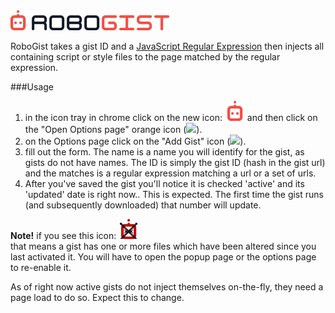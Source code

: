 <img src="https://raw.githubusercontent.com/rlemon/RoboGist/master/logo-main.png" />  

RoboGist takes a gist ID and a [JavaScript Regular Expression](https://developer.mozilla.org/en/docs/Web/JavaScript/Guide/Regular_Expressions) then injects all containing script or style files to the page matched by the regular expression.  

###Usage  
1) in the icon tray in chrome click on the new icon: <img src="https://raw.githubusercontent.com/rlemon/RoboGist/master/icon.png" /> and then click on the "Open Options page" orange icon (<img src="http://i.imgur.com/Y9UWh4q.png" />).    
2) on the Options page click on the "Add Gist" icon (<img src="http://i.imgur.com/jNzg90i.png" />).  
3) fill out the form. The name is a name you will identify for the gist, as gists do not have names. The ID is simply the gist ID (hash in the gist url) and the matches is a regular expression matching a url or a set of urls.    
4) After you've saved the gist you'll notice it is checked 'active' and its 'updated' date is right now.. This is expected. The first time the gist runs (and subsequently downloaded) that number will update.   

**Note!** if you see this icon: <img src="https://raw.githubusercontent.com/rlemon/RoboGist/master/icon-alt.png" />   
that means a gist has one or more files which have been altered since you last activated it. You will have to open the popup page or the options page to re-enable it.  
    
As of right now active gists do not inject themselves on-the-fly, they need a page load to do so. Expect this to change.   